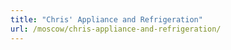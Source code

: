 ```yaml
---
title: "Chris' Appliance and Refrigeration"
url: /moscow/chris-appliance-and-refrigeration/
---
```

